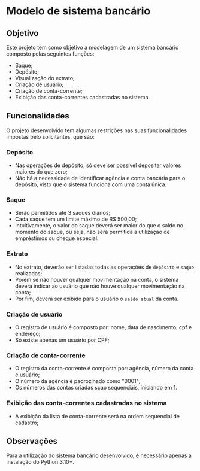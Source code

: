 # Modelo de sistema bancário

## Objetivo
Este projeto tem como objetivo a modelagem de um sistema bancário composto pelas seguintes funções:
 - Saque;
 - Depósito;
 - Visualização do extrato;
 - Criação de usuário;
 - Criação de conta-corrente;
 - Exibição das conta-correntes cadastradas no sistema.

## Funcionalidades
O projeto desenvolvido tem algumas restrições nas suas funcionalidades impostas pelo solicitantes, que são:

### Depósito
 - Nas operações de depósito, só deve ser possível depositar valores maiores do que zero;
 - Não há a necessidade de identificar agência e conta bancária para o depósito, visto que o sistema funciona com uma conta única.

### Saque
 - Serão permitidos até 3 saques diários;
 - Cada saque tem um limite máximo de R$ 500,00;
 - Intuitivamente, o valor do saque deverá ser maior do que o saldo no momento do saque, ou seja, não será permitida a utilização de empréstimos ou cheque especial.

### Extrato
 - No extrato, deverão ser listadas todas as operações de `depósito` e `saque` realizadas;
 - Porém se não houver qualquer movimentação na conta, o sistema deverá indicar ao usuário que não houve qualquer movimentação na conta;
  - Por fim, deverá ser exibido para o usuário o `saldo atual` da conta.

### Criação de usuário
 - O registro de usuário é composto por: nome, data de nascimento, cpf e endereço;
  - Só existe apenas um usuário por CPF;

### Criação de conta-corrente
 - O registro da conta-corrente é composta por: agência, número da conta e usuário;
 - O número da agência é padrozinado como "0001";
 - Os números das contas criadas sçao sequenciais, iniciando em 1.

### Exibição das conta-correntes cadastradas no sistema
 - A exibição da lista de conta-corrente será na ordem sequencial de cadastro;

## Observações
Para a utilização do sistema bancário desenvolvido, é necessário apenas a instalação do Python 3.10+.